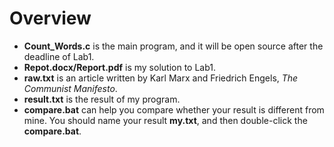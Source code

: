 # Overview
* **Count_Words.c** is the main program, and it will be open source after the deadline of Lab1.
* **Repot.docx/Report.pdf** is my solution to Lab1.
* **raw.txt** is an article written by Karl Marx and Friedrich Engels, *The Communist Manifesto*.
* **result.txt** is the result of my program.
* **compare.bat** can help you compare whether your result is different from mine. You should name your result **my.txt**, and then double-click the **compare.bat**.